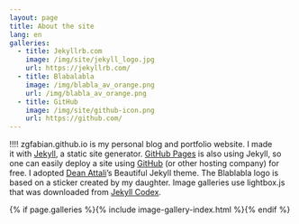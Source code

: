 ```yaml
---
layout: page
title: About the site
lang: en
galleries:
  - title: Jekyllrb.com
    image: /img/site/jekyll_logo.jpg
    url: https://jekyllrb.com/
  - title: Blabalabla
    image: /img/blabla_av_orange.png
    url: /img/blabla_av_orange.png
  - title: GitHub
    image: /img/site/github-icon.png
    url: https://github.com/
---
```


!!!! zgfabian.github.io is my personal blog and portfolio website. I made it with [Jekyll](https://jekyllrb.com/), a static site generator. [GitHub Pages](https://pages.github.com/) is also using Jekyll, so one can easily deploy a site using [GitHub](https://github.com/) (or other hosting company) for free. I adopted [Dean Attali](https://deanattali.com/)’s Beautiful Jekyll theme. The Blablabla logo is based on a sticker created by my daughter. Image galleries use lightbox.js that was downloaded from [Jekyll Codex](https://jekyllcodex.org/without-plugins/). 

{% if page.galleries %}{% include image-gallery-index.html %}{% endif %}
